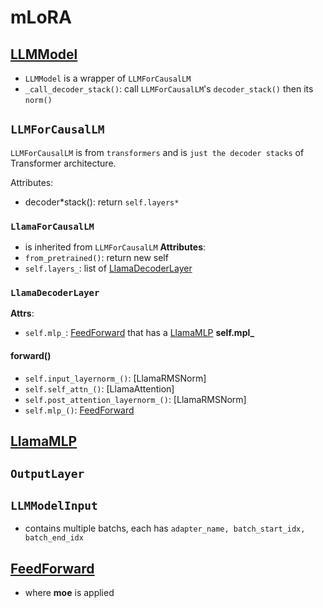 # mLoRA

## [LLMModel](mlora/model.py#L228)

- `LLMModel` is a wrapper of `LLMForCausalLM`
- `_call_decoder_stack()`: call `LLMForCausalLM`'s `decoder_stack()` then its `norm()`

## `LLMForCausalLM`

`LLMForCausalLM` is from `transformers` and is `just the decoder stacks` of Transformer architecture.

Attributes:

- decoder*stack(): return `self.layers*`

### `LlamaForCausalLM`

- is inherited from `LLMForCausalLM`
  **Attributes**:
- `from_pretrained()`: return new self
- `self.layers_`: list of [LlamaDecoderLayer](#llamadecoderlayer)

### `LlamaDecoderLayer`

**Attrs**:

- `self.mlp_`: [FeedForward](#feedforward) that has a [LlamaMLP](#llamamlp) **self.mpl\_**

#### forward()

- `self.input_layernorm_()`: [LlamaRMSNorm]
- `self.self_attn_()`: [LlamaAttention]
- `self.post_attention_layernorm_()`: [LlamaRMSNorm]
- `self.mlp_()`: [FeedForward](#feedforward)

## [LlamaMLP](mlora/models/modeling_llama.py#L299)

## `OutputLayer`

## `LLMModelInput`

- contains multiple batchs, each has `adapter_name, batch_start_idx, batch_end_idx`

## [FeedForward](mlora/common/feed_forward.py#L13)

- where **moe** is applied
